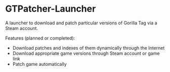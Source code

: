 # GTPatcher-Launcher
 A launcher to download and patch particular versions of Gorilla Tag via a Steam account.

Features (planned or completed):
- Download patches and indexes of them dynamically through the Internet
- Download appropriate game versions through Steam account or game link
- Patch game automatically
